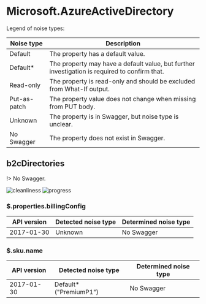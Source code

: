 # Microsoft.AzureActiveDirectory

Legend of noise types:

| Noise type   | Description                                                                                   |
| ------------ | --------------------------------------------------------------------------------------------- |
| Default      | The property has a default value.                                                             |
| Default*     | The property may have a default value, but further investigation is required to confirm that. |
| Read-only    | The property is read-only and should be excluded from What-If output.                         |
| Put-as-patch | The property value does not change when missing from PUT body.                                |
| Unknown      | The property is in Swagger, but noise type is unclear.                                        |
| No Swagger   | The property does not exist in Swagger.                                                       |

## b2cDirectories

!> No Swagger.

![cleanliness](https://img.shields.io/badge/cleanliness-unknown-blue) ![progress](https://img.shields.io/badge/progress-0.00%25%20(0%20/%202)-red)

### \$.properties.billingConfig

| API version | Detected noise type | Determined noise type |
| ----------- | ------------------- | --------------------- |
| 2017-01-30  | Unknown             | No Swagger            |

### \$.sku.name

| API version | Detected noise type    | Determined noise type |
| ----------- | ---------------------- | --------------------- |
| 2017-01-30  | Default* ("PremiumP1") | No Swagger            |
